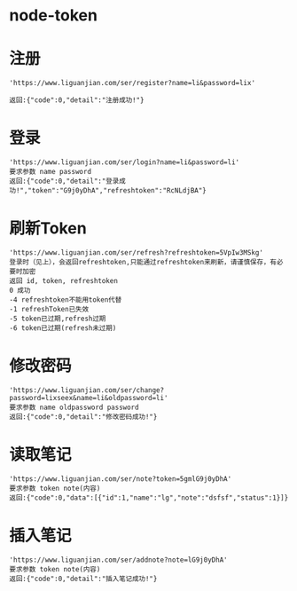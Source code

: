# node-token

# 注册
    'https://www.liguanjian.com/ser/register?name=li&password=lix'

	返回:{"code":0,"detail":"注册成功!"}
	
# 登录
    'https://www.liguanjian.com/ser/login?name=li&password=li'
	要求参数 name password
	返回:{"code":0,"detail":"登录成功!","token":"G9j0yDhA","refreshtoken":"RcNLdjBA"}

# 刷新Token
    'https://www.liguanjian.com/ser/refresh?refreshtoken=5VpIw3MSkg'
    登录时（见上），会返回refreshtoken,只能通过refreshtoken来刷新，请谨慎保存，有必要时加密
    返回 id, token, refreshtoken
    0 成功
    -4 refreshtoken不能用token代替
    -1 refreshToken已失效
    -5 token已过期,refresh过期
    -6 token已过期(refresh未过期)

# 修改密码
	'https://www.liguanjian.com/ser/change?password=lixseex&name=li&oldpassword=li'
	要求参数 name oldpassword password
	返回:{"code":0,"detail":"修改密码成功!"}

# 读取笔记
	'https://www.liguanjian.com/ser/note?token=5gmlG9j0yDhA'
	要求参数 token note(内容)
	返回:{"code":0,"data":[{"id":1,"name":"lg","note":"dsfsf","status":1}]}

# 插入笔记
	'https://www.liguanjian.com/ser/addnote?note=lG9j0yDhA'
	要求参数 token note(内容)
	返回:{"code":0,"detail":"插入笔记成功!"}
	

	
